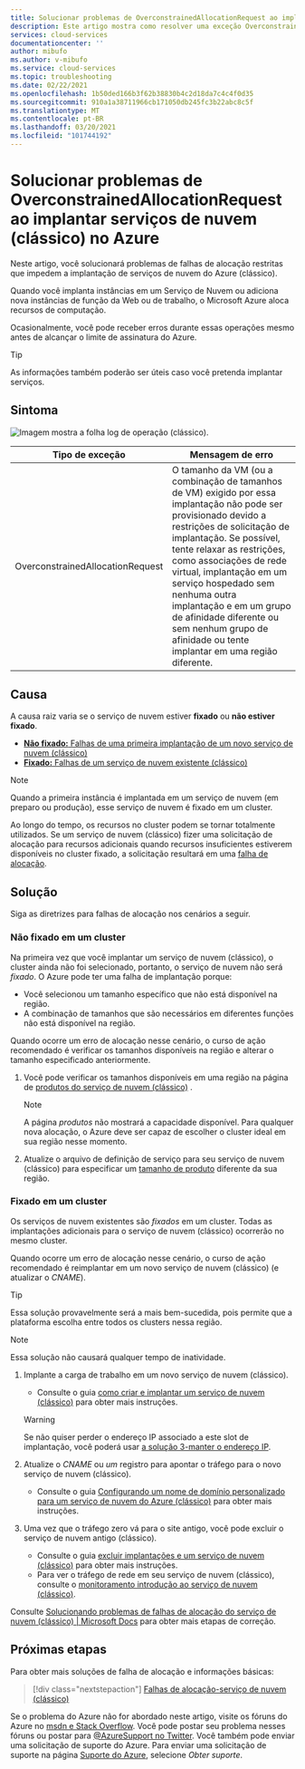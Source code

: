 ```yaml
---
title: Solucionar problemas de OverconstrainedAllocationRequest ao implantar um serviço de nuvem (clássico) no Azure | Microsoft Docs
description: Este artigo mostra como resolver uma exceção OverconstrainedAllocationRequest ao implantar um serviço de nuvem (clássico) no Azure.
services: cloud-services
documentationcenter: ''
author: mibufo
ms.author: v-mibufo
ms.service: cloud-services
ms.topic: troubleshooting
ms.date: 02/22/2021
ms.openlocfilehash: 1b50ded166b3f62b38830b4c2d18da7c4c4f0d35
ms.sourcegitcommit: 910a1a38711966cb171050db245fc3b22abc8c5f
ms.translationtype: MT
ms.contentlocale: pt-BR
ms.lasthandoff: 03/20/2021
ms.locfileid: "101744192"
---
```

# <a name="troubleshoot-overconstrainedallocationrequest-when-deploying-cloud-services-classic-to-azure"></a>Solucionar problemas de OverconstrainedAllocationRequest ao implantar serviços de nuvem (clássico) no Azure

Neste artigo, você solucionará problemas de falhas de alocação restritas que impedem a implantação de serviços de nuvem do Azure (clássico).

Quando você implanta instâncias em um Serviço de Nuvem ou adiciona nova instâncias de função da Web ou de trabalho, o Microsoft Azure aloca recursos de computação.

Ocasionalmente, você pode receber erros durante essas operações mesmo antes de alcançar o limite de assinatura do Azure.

> [!TIP]
> As informações também poderão ser úteis caso você pretenda implantar serviços.

## <a name="symptom"></a>Sintoma

![Imagem mostra a folha log de operação (clássico).](./media/cloud-services-troubleshoot-overconstrained-allocation-failed/cloud-services-troubleshoot-allocation-logs.png)

|Tipo de exceção  |Mensagem de erro  |
|---------|---------|
|OverconstrainedAllocationRequest |O tamanho da VM (ou a combinação de tamanhos de VM) exigido por essa implantação não pode ser provisionado devido a restrições de solicitação de implantação. Se possível, tente relaxar as restrições, como associações de rede virtual, implantação em um serviço hospedado sem nenhuma outra implantação e em um grupo de afinidade diferente ou sem nenhum grupo de afinidade ou tente implantar em uma região diferente.|

## <a name="cause"></a>Causa

A causa raiz varia se o serviço de nuvem estiver **fixado** ou **não estiver fixado**.

- [**Não fixado:** Falhas de uma primeira implantação de um novo serviço de nuvem (clássico)](#not-pinned-to-a-cluster)
- [**Fixado:** Falhas de um serviço de nuvem existente (clássico)](#pinned-to-a-cluster)

> [!NOTE]
> Quando a primeira instância é implantada em um serviço de nuvem (em preparo ou produção), esse serviço de nuvem é fixado em um cluster.
>
> Ao longo do tempo, os recursos no cluster podem se tornar totalmente utilizados. Se um serviço de nuvem (clássico) fizer uma solicitação de alocação para recursos adicionais quando recursos insuficientes estiverem disponíveis no cluster fixado, a solicitação resultará em uma [falha de alocação](cloud-services-allocation-failures.md).

## <a name="solution"></a>Solução

Siga as diretrizes para falhas de alocação nos cenários a seguir.

### <a name="not-pinned-to-a-cluster"></a>Não fixado em um cluster

Na primeira vez que você implantar um serviço de nuvem (clássico), o cluster ainda não foi selecionado, portanto, o serviço de nuvem não será *fixado*. O Azure pode ter uma falha de implantação porque:

- Você selecionou um tamanho específico que não está disponível na região.
- A combinação de tamanhos que são necessários em diferentes funções não está disponível na região.

Quando ocorre um erro de alocação nesse cenário, o curso de ação recomendado é verificar os tamanhos disponíveis na região e alterar o tamanho especificado anteriormente.

1. Você pode verificar os tamanhos disponíveis em uma região na página de [produtos do serviço de nuvem (clássico)](https://azure.microsoft.com/global-infrastructure/services/?products=cloud-services) .

    > [!NOTE]
    > A página *produtos* não mostrará a capacidade disponível. Para qualquer nova alocação, o Azure deve ser capaz de escolher o cluster ideal em sua região nesse momento.

1. Atualize o arquivo de definição de serviço para seu serviço de nuvem (clássico) para especificar um [tamanho de produto](cloud-services-sizes-specs.md#configure-sizes-for-cloud-services) diferente da sua região.

### <a name="pinned-to-a-cluster"></a>Fixado em um cluster

Os serviços de nuvem existentes são *fixados* em um cluster. Todas as implantações adicionais para o serviço de nuvem (clássico) ocorrerão no mesmo cluster.

Quando ocorre um erro de alocação nesse cenário, o curso de ação recomendado é reimplantar em um novo serviço de nuvem (clássico) (e atualizar o *CNAME*).

> [!TIP]
> Essa solução provavelmente será a mais bem-sucedida, pois permite que a plataforma escolha entre todos os clusters nessa região.

> [!NOTE]
> Essa solução não causará qualquer tempo de inatividade.

1. Implante a carga de trabalho em um novo serviço de nuvem (clássico).
    - Consulte o guia [como criar e implantar um serviço de nuvem (clássico)](cloud-services-how-to-create-deploy-portal.md) para obter mais instruções.

    > [!WARNING]
    > Se não quiser perder o endereço IP associado a este slot de implantação, você poderá usar [a solução 3-manter o endereço IP](cloud-services-allocation-failures.md#solutions).

1. Atualize o *CNAME* ou *um* registro para apontar o tráfego para o novo serviço de nuvem (clássico).
    - Consulte o guia [Configurando um nome de domínio personalizado para um serviço de nuvem do Azure (clássico)](cloud-services-custom-domain-name-portal.md#understand-cname-and-a-records) para obter mais instruções.

1. Uma vez que o tráfego zero vá para o site antigo, você pode excluir o serviço de nuvem antigo (clássico).
    - Consulte o guia [excluir implantações e um serviço de nuvem (clássico)](cloud-services-how-to-manage-portal.md#delete-deployments-and-a-cloud-service) para obter mais instruções.
    - Para ver o tráfego de rede em seu serviço de nuvem (clássico), consulte o [monitoramento introdução ao serviço de nuvem (clássico)](cloud-services-how-to-monitor.md).

Consulte [Solucionando problemas de falhas de alocação do serviço de nuvem (clássico) | Microsoft Docs](cloud-services-allocation-failures.md#common-issues) para obter mais etapas de correção.

## <a name="next-steps"></a>Próximas etapas

Para obter mais soluções de falha de alocação e informações básicas:

> [!div class="nextstepaction"]
> [Falhas de alocação-serviço de nuvem (clássico)](cloud-services-allocation-failures.md)

Se o problema do Azure não for abordado neste artigo, visite os fóruns do Azure no [msdn e Stack Overflow](https://azure.microsoft.com/support/forums/). Você pode postar seu problema nesses fóruns ou postar para [@AzureSupport no Twitter](https://twitter.com/AzureSupport). Você também pode enviar uma solicitação de suporte do Azure. Para enviar uma solicitação de suporte na página [Suporte do Azure](https://azure.microsoft.com/support/options/), selecione *Obter suporte*.
